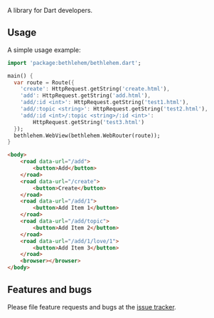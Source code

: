 A library for Dart developers.
## Usage

A simple usage example:

```dart
import 'package:bethlehem/bethlehem.dart';

main() {
  var route = Route({
    'create': HttpRequest.getString('create.html'),
    'add': HttpRequest.getString('add.html'),
    'add/:id <int>': HttpRequest.getString('test1.html'),
    'add/:topic <string>': HttpRequest.getString('test2.html'),
    'add/:id <int>/:topic <string>/:id <int>':
        HttpRequest.getString('test3.html')
  });
  bethlehem.WebView(bethlehem.WebRouter(route));
}
```

```html
<body>
    <road data-url="/add">
        <button>Add</button>
    </road>
    <road data-url="/create">
        <button>Create</button>
    </road>
    <road data-url="/add/1">
        <button>Add Item 1</button>
    </road>
    <road data-url="/add/topic">
        <button>Add Item 2</button>
    </road>
    <road data-url="/add/1/love/1">
        <button>Add Item 3</button>
    </road>
    <browser></browser>
</body>
```

## Features and bugs

Please file feature requests and bugs at the [issue tracker][tracker].

[tracker]: https://github.com/arxarinze/bethlehem.git
